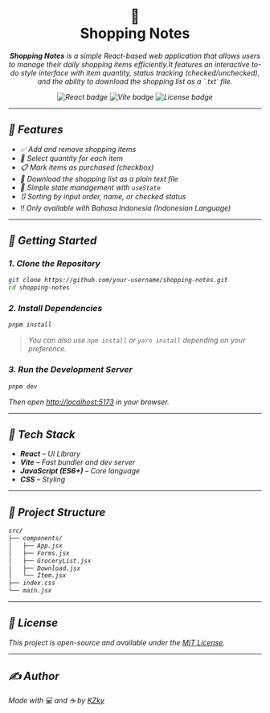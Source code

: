 <div align="center">
  <h1>🛒<br>Shopping Notes</h1>
  <p><i><b>Shopping Notes</b> is a simple React-based web application that allows users
to manage their daily shopping items efficiently.It features an interactive to-do
style interface with item quantity, status tracking (checked/unchecked), and the ability
to download the shopping list as a `.txt` file.</p>
  <img src="https://img.shields.io/badge/React-%5E18.2.0-blue" alt="React badge" />
  <img src="https://img.shields.io/badge/Vite-%5E4.0-purple" alt="Vite badge" />
  <img src="https://img.shields.io/badge/License-MIT-green" alt="License badge" />
</div>

---

## 📌 Features

- ✅ Add and remove shopping items
- 🔢 Select quantity for each item
- 📋 Mark items as purchased (checkbox)
- 📄 Download the shopping list as a plain text file
- 🧠 Simple state management with `useState`
- 🔃 Sorting by input order, name, or checked status
- ‼️ Only available with Bahasa Indonesia (Indonesian Language)

---

## 🚀 Getting Started

### 1. Clone the Repository

```bash
git clone https://github.com/your-username/shopping-notes.git
cd shopping-notes
````

### 2. Install Dependencies

```bash
pnpm install
```

> You can also use `npm install` or `yarn install` depending on your preference.

### 3. Run the Development Server

```bash
pnpm dev
```

Then open [http://localhost:5173](http://localhost:5173) in your browser.

---

## 🧠 Tech Stack

* **React** – UI Library
* **Vite** – Fast bundler and dev server
* **JavaScript (ES6+)** – Core language
* **CSS** – Styling

---

## 📂 Project Structure

```bash
src/
├── components/
│   ├── App.jsx
│   ├── Forms.jsx
│   ├── GroceryList.jsx
│   ├── Download.jsx
│   └── Item.jsx
├── index.css
└── main.jsx
```

---

## 📄 License

This project is open-source and available under the [MIT License](LICENSE).

---

## ✍️ Author

Made with 💻 and ☕ by [KZky](https://github.com/your-username)
